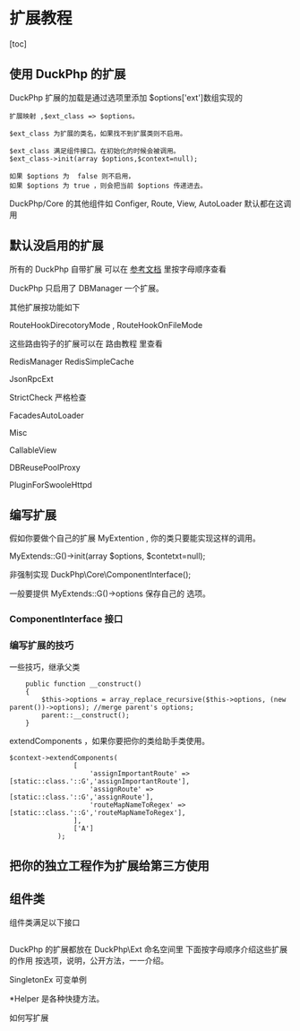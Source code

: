 # 扩展教程
[toc]

## 使用 DuckPhp 的扩展

DuckPhp 扩展的加载是通过选项里添加
$options['ext']数组实现的

    扩展映射 ,$ext_class => $options。
    
    $ext_class 为扩展的类名，如果找不到扩展类则不启用。
    
    $ext_class 满足组件接口。在初始化的时候会被调用。
    $ext_class->init(array $options,$context=null);
    
    如果 $options 为  false 则不启用，
    如果 $options 为 true ，则会把当前 $options 传递进去。

DuckPhp/Core 的其他组件如 Configer, Route, View, AutoLoader 默认都在这调用

## 默认没启用的扩展

所有的 DuckPhp 自带扩展 可以在 [参考文档](ref/index.md) 里按字母顺序查看

DuckPhp 只启用了 DBManager 一个扩展。

其他扩展按功能如下

RouteHookDirecotoryMode , RouteHookOnFileMode

这些路由钩子的扩展可以在  路由教程 里查看



RedisManager RedisSimpleCache



JsonRpcExt

StrictCheck 严格检查

FacadesAutoLoader

Misc



CallableView

DBReusePoolProxy

PluginForSwooleHttpd



## 编写扩展

假如你要做个自己的扩展 MyExtention , 你的类只要能实现这样的调用。

MyExtends::G()->init(array $options, $contetxt=null);

非强制实现 DuckPhp\\Core\\ComponentInterface();

一般要提供 MyExtends::G()->options 保存自己的 选项。

### ComponentInterface 接口



### 编写扩展的技巧

一些技巧，继承父类

```
    public function __construct()
    {
        $this->options = array_replace_recursive($this->options, (new parent())->options); //merge parent's options;
        parent::__construct();
    }
```

extendComponents ，如果你要把你的类给助手类使用。



```
$context->extendComponents(
                [
                    'assignImportantRoute' => [static::class.'::G','assignImportantRoute'],
                    'assignRoute' => [static::class.'::G','assignRoute'],
                    'routeMapNameToRegex' => [static::class.'::G','routeMapNameToRegex'],
                ],
                ['A']
            );
```



## 把你的独立工程作为扩展给第三方使用



##  组件类

组件类满足以下接口

```

```

DuckPhp 的扩展都放在 DuckPhp\\Ext 命名空间里
下面按字母顺序介绍这些扩展的作用
按选项，说明，公开方法，一一介绍。

SingletonEx 可变单例

\*Helper 是各种快捷方法。






如何写扩展


